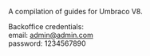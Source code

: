 A compilation of guides for Umbraco V8.

Backoffice credentials: <br/>
email: admin@admin.com <br/>
password: 1234567890
